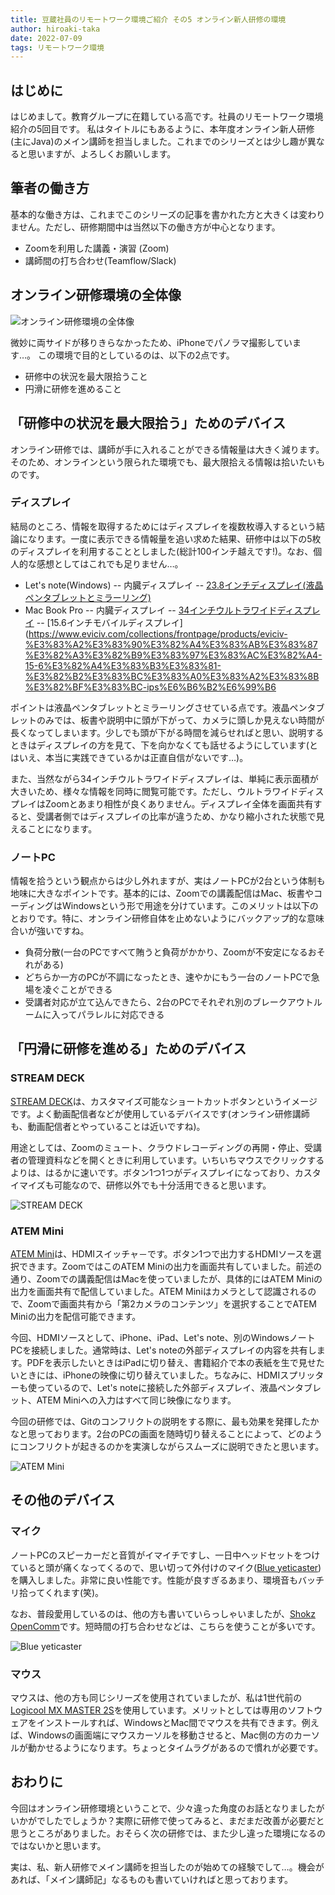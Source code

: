 ```yaml
---
title: 豆蔵社員のリモートワーク環境ご紹介 その5 オンライン新人研修の環境
author: hiroaki-taka
date: 2022-07-09
tags: リモートワーク環境
---
```


## はじめに

はじめまして。教育グループに在籍している高です。社員のリモートワーク環境紹介の5回目です。
私はタイトルにもあるように、本年度オンライン新人研修(主にJava)のメイン講師を担当しました。これまでのシリーズとは少し趣が異なると思いますが、よろしくお願いします。

## 筆者の働き方

基本的な働き方は、これまでこのシリーズの記事を書かれた方と大きくは変わりません。ただし、研修期間中は当然以下の働き方が中心となります。

- Zoomを利用した講義・演習 (Zoom)
- 講師間の打ち合わせ(Teamflow/Slack)


## オンライン研修環境の全体像

![オンライン研修環境の全体像](/img/blogs/2022/0709_remote-env005-1.jpg)

微妙に両サイドが移りきらなかったため、iPhoneでパノラマ撮影しています…。
この環境で目的としているのは、以下の2点です。

- 研修中の状況を最大限拾うこと
- 円滑に研修を進めること 

## 「研修中の状況を最大限拾う」ためのデバイス

オンライン研修では、講師が手に入れることができる情報量は大きく減ります。そのため、オンラインという限られた環境でも、最大限拾える情報は拾いたいものです。

### ディスプレイ

結局のところ、情報を取得するためにはディスプレイを複数枚導入するという結論になります。一度に表示できる情報量を追い求めた結果、研修中は以下の5枚のディスプレイを利用することとしました(総計100インチ越えです!)。なお、個人的な感想としてはこれでも足りません…。

- Let's note(Windows)
-- 内臓ディスプレイ
-- [23.8インチディスプレイ(液晶ペンタブレットとミラーリング)](https://www.lg.com/jp/monitor/lg-24ML600S-W)
- Mac Book Pro 
-- 内臓ディスプレイ
-- [34インチウルトラワイドディスプレイ](https://www.lg.com/jp/monitor/lg-34WL750-B)
-- [15.6インチモバイルディスプレイ](https://www.eviciv.com/collections/frontpage/products/eviciv-%E3%83%A2%E3%83%90%E3%82%A4%E3%83%AB%E3%83%87%E3%82%A3%E3%82%B9%E3%83%97%E3%83%AC%E3%82%A4-15-6%E3%82%A4%E3%83%B3%E3%83%81-%E3%82%B2%E3%83%BC%E3%83%A0%E3%83%A2%E3%83%8B%E3%82%BF%E3%83%BC-ips%E6%B6%B2%E6%99%B6

ポイントは液晶ペンタブレットとミラーリングさせている点です。液晶ペンタブレットのみでは、板書や説明中に頭が下がって、カメラに頭しか見えない時間が長くなってしまいます。少しでも頭が下がる時間を減らせればと思い、説明するときはディスプレイの方を見て、下を向かなくても話せるようにしています(とはいえ、本当に実践できているかは正直自信がないです…)。

また、当然ながら34インチウルトラワイドディスプレイは、単純に表示面積が大きいため、様々な情報を同時に閲覧可能です。ただし、ウルトラワイドディスプレイはZoomとあまり相性が良くありません。ディスプレイ全体を画面共有すると、受講者側ではディスプレイの比率が違うため、かなり縮小された状態で見えることになります。

### ノートPC

情報を拾うという観点からは少し外れますが、実はノートPCが2台という体制も地味に大きなポイントです。基本的には、Zoomでの講義配信はMac、板書やコーディングはWindowsという形で用途を分けています。このメリットは以下のとおりです。特に、オンライン研修自体を止めないようにバックアップ的な意味合いが強いですね。

- 負荷分散(一台のPCですべて賄うと負荷がかかり、Zoomが不安定になるおそれがある)
- どちらか一方のPCが不調になったとき、速やかにもう一台のノートPCで急場を凌ぐことができる
- 受講者対応が立て込んできたら、2台のPCでそれぞれ別のブレークアウトルームに入ってパラレルに対応できる


## 「円滑に研修を進める」ためのデバイス

### STREAM DECK

[STREAM DECK](https://www.elgato.com/ja/stream-deck)は、カスタマイズ可能なショートカットボタンというイメージです。よく動画配信者などが使用しているデバイスです(オンライン研修講師も、動画配信者とやっていることは近いですね)。

用途としては、Zoomのミュート、クラウドレコーディングの再開・停止、受講者の管理資料などを開くときに利用しています。いちいちマウスでクリックするよりは、はるかに速いです。ボタン1つ1つがディスプレイになっており、カスタイマイズも可能なので、研修以外でも十分活用できると思います。

![STREAM DECK](/img/blogs/2022/0709_remote-env005-2.jpg)

### ATEM Mini

[ATEM Mini](https://www.blackmagicdesign.com/jp/products/atemmini)は、HDMIスイッチャ－です。ボタン1つで出力するHDMIソースを選択できます。ZoomではこのATEM Miniの出力を画面共有していました。前述の通り、Zoomでの講義配信はMacを使っていましたが、具体的にはATEM Miniの出力を画面共有で配信していました。ATEM Miniはカメラとして認識されるので、Zoomで画面共有から「第2カメラのコンテンツ」を選択することでATEM Miniの出力を配信可能できます。

今回、HDMIソースとして、iPhone、iPad、Let's note、別のWindowsノートPCを接続しました。通常時は、Let's noteの外部ディスプレイの内容を共有します。PDFを表示したいときはiPadに切り替え、書籍紹介で本の表紙を生で見せたいときには、iPhoneの映像に切り替えていました。ちなみに、HDMIスプリッターも使っているので、Let's noteに接続した外部ディスプレイ、液晶ペンタブレット、ATEM Miniへの入力はすべて同じ映像になります。

今回の研修では、Gitのコンフリクトの説明をする際に、最も効果を発揮したかなと思っております。2台のPCの画面を随時切り替えることによって、どのようにコンフリクトが起きるのかを実演しながらスムーズに説明できたと思います。

![ATEM Mini](/img/blogs/2022/0709_remote-env005-3.jpg)

## その他のデバイス

### マイク

ノートPCのスピーカーだと音質がイマイチですし、一日中ヘッドセットをつけていると頭が痛くなってくるので、思い切って外付けのマイク([Blue yeticaster](https://www.bluemic.com/ja-jp/products/yeticaster/))を購入しました。非常に良い性能です。性能が良すぎるあまり、環境音もバッチリ拾ってくれます(笑)。

なお、普段愛用しているのは、他の方も書いていらっしゃいましたが、[Shokz OpenComm](https://jp.shokz.com/products/bone-conduction-headphone-opencomm)です。短時間の打ち合わせなどは、こちらを使うことが多いです。


![Blue yeticaster](/img/blogs/2022/0709_remote-env005-4.jpg)

### マウス

マウスは、他の方も同じシリーズを使用されていましたが、私は1世代前の[Logicool MX MASTER 2S](https://www.amazon.co.jp/dp/B08K8PH9G3)を使用しています。メリットとしては専用のソフトウェアをインストールすれば、WindowsとMac間でマウスを共有できます。例えば、Windowsの画面端にマウスカーソルを移動させると、Mac側の方のカーソルが動かせるようになります。ちょっとタイムラグがあるので慣れが必要です。

## おわりに

今回はオンライン研修環境ということで、少々違った角度のお話となりましたがいかがでしたでしょうか？実際に研修で使ってみると、まだまだ改善が必要だと思うところがありました。おそらく次の研修では、また少し違った環境になるのではないかと思います。

実は、私、新人研修でメイン講師を担当したのが始めての経験でして…。機会があれば、「メイン講師記」なるものも書いていければと思っております。